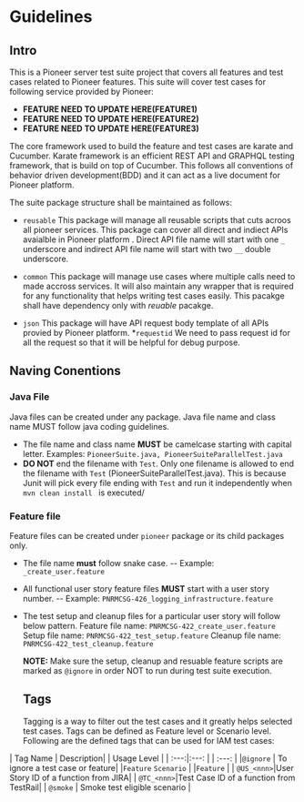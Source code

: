 # Guidelines
## Intro
This is a Pioneer server test suite project that covers all features and test cases related to Pioneer features.
This suite will cover test cases for following service provided by Pioneer:
 - **FEATURE NEED TO UPDATE HERE(FEATURE1)**
 - **FEATURE NEED TO UPDATE HERE(FEATURE2)**
 - **FEATURE NEED TO UPDATE HERE(FEATURE3)**

The core framework used to build the feature and test cases are karate and Cucumber.
Karate framework is an efficient REST API and GRAPHQL testing framework, that is build on top of Cucumber.
This follows all conventions of behavior driven development(BDD) and it can act as a live document for Pioneer platform.

The suite package structure shall be maintained as follows:
* `reusable`
This package will manage all reusable scripts that cuts acroos all pioneer services. This package can cover all direct and indiect APIs avaialble in Pioneer platform . Direct API file name will start with one `_` underscore and indirect API file name will start with two `__` double underscore.
* `common`
This package will manage use cases where multiple calls need to made accross services.
It will also maintain any wrapper that is required for any functionality that helps writing test cases easily. This pacakge shall have dependency only with _reuable_ pacakge.

* `json` 
This package will have API request body template of all APIs provied by Pioneer platform.
*`requestid`
We need to pass request id for all the request so that it will be helpful for debug purpose.

## Naving Conentions
### Java File
Java files can be created under any package. Java file name and class name MUST follow java coding guidelines.
- The file name and class name **MUST** be camelcase starting with capital letter.
    Examples: `PioneerSuite.java, PioneerSuiteParallelTest.java`
- **DO NOT** end the filename with `Test`. Only one filename is allowed to end the filename with `Test` (PioneerSuiteParallelTest.java). This is because Junit will pick every file ending with `Test` and run it independently when `mvn clean install ` is executed/ 
### Feature file 
Feature files can be created under `pioneer` package or its child packages only.
- The file name **must** follow snake case.
    -- Example: `_create_user.feature`
- All functional user story feature files **MUST** start with a user story number.
    -- Example: `PNRMCSG-426_logging_infrastructure.feature`
- The test setup and cleanup files for a particular user story will follow below pattern.
    Feature file name: `PNRMCSG-422_create_user.feature`
    Setup file name:  `PNRMCSG-422_test_setup.feature`
    Cleanup file name:  `PNRMCSG-422_test_cleanup.feature`
  
  **NOTE:** Make sure the setup, cleanup and resuable feature scripts are marked as `@ignore` in order NOT to run during test suite execution.
  
  ## Tags
  Tagging is a way to filter out the test cases and it greatly helps selected test cases.
  Tags can be defined as Feature level or Scenario level. Following are the defined tags that can be used for IAM test cases:
  
| Tag Name | Description|
| Usage Level |
| :---:|:---: |
| :---:       |
|`@ignore` | To ignore a test case or feature|
|`Feature` `Scenario` | 
|`Feature`            | 
| `@US_<nnn>`|User Story ID of a function from JIRA|
| `@TC_<nnn>`|Test Case ID of a function from TestRail|
| `@smoke`   | Smoke test eligible scenario  |


